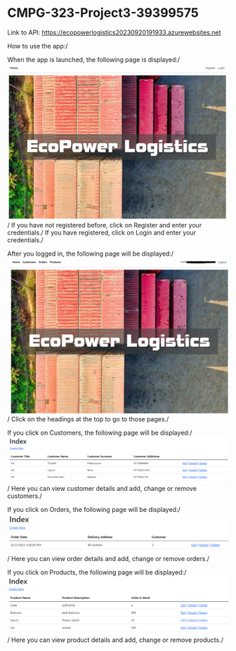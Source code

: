 # CMPG-323-Project3-39399575
Link to API: <https://ecopowerlogistics20230920191933.azurewebsites.net>

How to use the app:/

When the app is launched, the following page is displayed:/
<img src="/images/register.png" alt="Register">/
If you have not registered before, click on Register and enter your credentials./
If you have registered, click on Login and enter your credentials./

After you logged in, the following page will be displayed:/
<img src="images/homepage.png" alt="Home">/
Click on the headings at the top to go to those pages./

If you click on Customers, the following page will be displayed:/
<img src="images/customers.png" alt="Customers">/
Here you can view customer details and add, change or remove customers./

If you click on Orders, the following page will be displayed:/
<img src="images/orders.png" alt="Orders">/
Here you can view order details and add, change or remove orders./

If you click on Products, the following page will be displayed:/
<img src="images/products.png" alt="Products">/
Here you can view product details and add, change or remove products./
